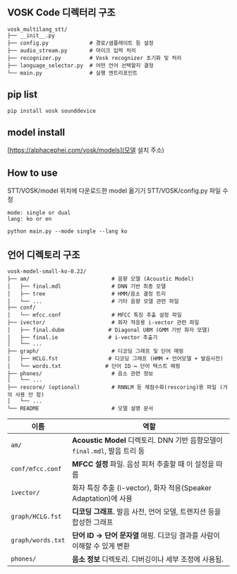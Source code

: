 ## VOSK Code 디렉터리 구조

```
vosk_multilang_stt/
├── __init__.py
├── config.py             # 경로/샘플레이트 등 설정
├── audio_stream.py       # 마이크 입력 처리
├── recognizer.py         # Vosk recognizer 초기화 및 처리
├── language_selector.py  # 어떤 언어 선택할지 결정
└── main.py               # 실행 엔트리포인트
```

## pip list

``` pip install vosk sounddevice ```

## model install

[https://alphacephei.com/vosk/models](모델 설치 주소)

## How to use

STT/VOSK/model 위치에 다운로드한 model 옮기기
STT/VOSK/config.py 파일 수정

``` 
mode: single or dual
lang: ko or en

python main.py --mode single --lang ko
```

## 언어 디렉토리 구조

```
vosk-model-small-ko-0.22/
├── am/                          # 음향 모델 (Acoustic Model)
│   ├── final.mdl                # DNN 기반 최종 모델
│   ├── tree                     # HMM/음소 결정 트리
│   └── ...                      # 기타 음향 모델 관련 파일
├── conf/
│   └── mfcc.conf                # MFCC 특징 추출 설정 파일
├── ivector/                     # 화자 적응용 i-vector 관련 파일
│   ├── final.dubm              # Diagonal UBM (GMM 기반 화자 모델)
│   ├── final.ie                # i-vector 추출기
│   └── ...
├── graph/                       # 디코딩 그래프 및 단어 매핑
│   ├── HCLG.fst                # 디코딩 그래프 (HMM + 언어모델 + 발음사전)
│   └── words.txt              # 단어 ID ↔ 단어 텍스트 매핑
├── phones/                      # 음소 관련 정보
│   └── ...
├── rescore/ (optional)          # RNNLM 등 재점수화(rescoring)용 파일 (거의 사용 안 함)
│   └── ...
└── README                       # 모델 설명 문서
```

| 이름                | 역할                                                                |
| ----------------- | ----------------------------------------------------------------- |
| `am/`             | **Acoustic Model** 디렉토리. DNN 기반 음향모델이 `final.mdl`, 발음 트리 등 |
| `conf/mfcc.conf`  | **MFCC 설정** 파일. 음성 피처 추출할 때 이 설정을 따름                            |
| `ivector/`        | 화자 특징 추출 (i-vector), 화자 적응(Speaker Adaptation)에 사용              |
| `graph/HCLG.fst`  | **디코딩 그래프**. 발음 사전, 언어 모델, 트랜지션 등을 합성한 그래프                       |
| `graph/words.txt` | **단어 ID → 단어 문자열** 매핑. 디코딩 결과를 사람이 이해할 수 있게 변환                   |
| `phones/`         | **음소 정보** 디렉토리. 디버깅이나 세부 조정에 사용됨.                                 |